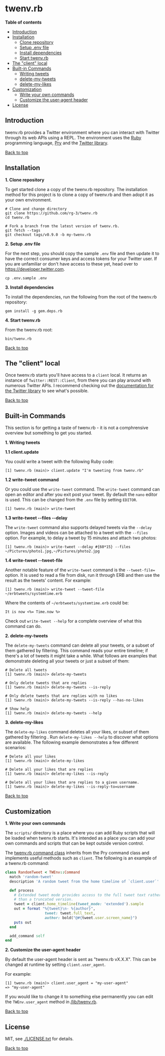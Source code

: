# <a id='top'>twenv.rb</a>

**<a id='toc'>Table of contents</a>**

* [Introduction](#introduction)
* [Installation](#install)
  * [Clone repository](#install-clone)
  * [Setup .env file](#install-env)
  * [Install dependencies](#install-deps)
  * [Start twenv.rb](#install-start-twenv.rb)
* [The "client" local](#the-client-local)
* [Built-in Commands](#commands)
  * [Writing tweets](#commands-write-a-tweet)
  * [delete-my-tweets](#commands-delete-your-tweets)
  * [delete-my-likes](#commands-delete-your-likes)
* [Customization](#custom)
  * [Write your own commands](#custom-write-your-own-commands)
  * [Customize the user-agent header](#custom-customize-the-user-agent-header)
* [License](#license)

## <a id='introduction'> Introduction </a>


twenv.rb provides a Twitter environment where you can interact with Twitter
through its web APIs using a REPL. The environment uses the [Ruby](https://www.ruby-lang.org) programming language,
[Pry](https://github.com/pry/pry#top) and the [Twitter library](https://github.com/sferik/twitter).

[Back to top](#top)

## <a id='install'> Installation </a>

**<a id='install-clone'> 1. Clone repository </a>**

To get started clone a copy of the twenv.rb repository.
The installation method for this project is to clone a copy of twenv.rb and
then adopt it as your own environment.

    # Clone and change directory
    git clone https://github.com/rg-3/twenv.rb
    cd twenv.rb

    # Fork a branch from the latest version of twenv.rb.
    git fetch --tags
    git checkout tags/v0.9.0 -b my-twenv.rb


**2. <a id='install-env'>Setup .env file</a>**

For the next step, you should copy the sample `.env` file and then update it to
have the correct consumer keys and access tokens for your Twitter user. If you
are unfamiliar or don't have access to these yet, head over to https://developer.twitter.com.

	cp .env.sample .env


**3. <a id='install-deps'>Install dependencies</a>**

To install the dependencies, run the following from the root of the twenv.rb repository:

	gem install -g gem.deps.rb


**4. <a id='install-start-twenv.rb'>Start twenv.rb</a>**

From the twenv.rb root:

	bin/twenv.rb

[Back to top](#top)

## <a id='the-client-local'>The "client" local</a>

Once twenv.rb starts you'll have access to a `client` local. It returns an instance
of `Twitter::REST::Client`, from there you can play around with numerous
Twitter APIs. I recommend checking out the [documentation for the Twitter library](https://www.rubydoc.info/gems/twitter)
to see what's possible.

[Back to top](#top)

## <a id='commands'> Built-in Commands </a>

This section is for getting a taste of twenv.rb - it is not a comphrensive overview
but something to get you started.

**<a id='commands-write-a-tweet'> 1. Writing tweets </a>**

**1.1 client.update**

You could write a tweet with the following Ruby code:

    [1] twenv.rb (main)> client.update "I'm tweeting from twenv.rb"

**1.2 write-tweet command**

Or you could use the `write-tweet` command. The `write-tweet` command can
open an editor and after you exit post your tweet. By default the `nano`
editor is used. This can be changed from the `.env` file by setting `EDITOR`.

    [1] twenv.rb (main)> write-tweet

**1.3 write-tweet --files --delay**

The `write-tweet` command also supports delayed tweets via the `--delay` option.
Images and videos can be attached to a tweet with the `--files` option. For example,
to delay a tweet by 15 minutes and attach two photos:

    [1] twenv.rb (main)> write-tweet --delay #{60*15} --files ~/Pictures/photo1.jpg,~/Pictures/photo2.jpg

**1.4 write-tweet --tweet-file**

Another notable feature of the `write-tweet` command is the `--tweet-file=` option.
It is used to read a file from disk, run it through ERB and then use the result as
the tweets' content. For example:

    [1] twenv.rb (main)> write-tweet --tweet-file ~/erbtweets/systemtime.erb

Where the contents of `~/erbtweets/systemtime.erb` could be:

```erb
It is now <%= Time.now %>
```

Check out `write-tweet --help` for a complete overview of what this command can do.

__<a id='commands-delete-your-tweets'> 2. delete-my-tweets</a>__

The `delete-my-tweets` command can delete all your tweets, or a subset
of them gathered by filtering. This command reads  your entire timeline; if
there's a lot of tweets it might take a while. What follows are examples that
demonstrate deleting all your tweets or just a subset of them:

    # Delete all tweets
    [1] twenv.rb (main)> delete-my-tweets

    # Only delete tweets that are replies
    [1] twenv.rb (main)> delete-my-tweets --is-reply

    # Only delete tweets that are replies with no likes
    [1] twenv.rb (main)> delete-my-tweets --is-reply --has-no-likes

    # Show help
    [1] twenv.rb (main)> delete-my-tweets --help

__<a id='commands-delete-your-likes'> 3. delete-my-likes</a>__

The `delete-my-likes` command deletes all your likes, or subset of them gathered
by filtering . Run `delete-my-likes --help` to discover what options are
available. The following example demonstrates a few different scenarios:

    # Delete all your likes
    [1] twenv.rb (main)> delete-my-likes

    # Delete all your likes that are replies
    [1] twenv.rb (main)> delete-my-likes --is-reply

    # Delete all your likes that are replies to a given username.
    [1] twenv.rb (main)> delete-my-likes --is-reply-to=username

[Back to top](#top)

## <a id='custom'>Customization</a>

**1. <a id='custom-write-your-own-commands'>Write your own commands</a>**

The `scripts/` directory is a place where you can add Ruby scripts that will be
loaded when twenv.rb starts. It's intended as a place you can add your own
commands and scripts that can be kept outside version control.

The [twenv.rb command class](https://github.com/rg-3/tenv.rb/blob/master/lib/twenv/command.rb)
inherits from the Pry command class and implements useful methods such as `client`. The following
is an example of a twenv.rb command:

```ruby
class RandomTweet < TWEnv::Command
  match 'random-tweet'
  description 'A random tweet from the home timeline of `client.user`'

  def process
    # Extended tweet mode provides access to the full tweet text rather
    # than a truncated version.
    tweet = client.home_timeline(tweet_mode: 'extended').sample
    out = format "%{tweet}\n- %{author}",
                  tweet: tweet.full_text,
                  author: bold("@#{tweet.user.screen_name}")
    puts out
  end

  add_command self
end
```

**2. <a id='custom-customize-the-user-agent-header'>Customize the user-agent header</a>**

By default the user-agent header is sent as "twenv.rb vX.X.X".
This can be changed at runtime by setting `client.user_agent`.

For example:

    [1] twenv.rb (main)> client.user_agent = "my-user-agent"
    => "my-user-agent"

If you would like to change it to something else permanently you
can edit the `TWEnv.user_agent` method in [/lib/twenv.rb](https://github.com/rg-3/twenv.rb/blob/master/lib/twenv.rb).

[Back to top](#top)


## <a id='license'>License</a>

MIT, see [./LICENSE.txt](./LICENSE.txt) for details.

[Back to top](#top)
